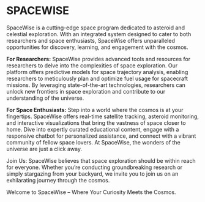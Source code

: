 # SPACEWISE

SpaceWise is a cutting-edge space program dedicated to asteroid and celestial exploration. With an integrated system designed to cater to both researchers and space enthusiasts, SpaceWise offers unparalleled opportunities for discovery, learning, and engagement with the cosmos.

**For Researchers:**
SpaceWise provides advanced tools and resources for researchers to delve into the complexities of space exploration. Our platform offers predictive models for space trajectory analysis, enabling researchers to meticulously plan and optimize fuel usage for spacecraft missions. By leveraging state-of-the-art technologies, researchers can unlock new frontiers in space exploration and contribute to our understanding of the universe.

**For Space Enthusiasts:**
Step into a world where the cosmos is at your fingertips. SpaceWise offers real-time satellite tracking, asteroid monitoring, and interactive visualizations that bring the vastness of space closer to home. Dive into expertly curated educational content, engage with a responsive chatbot for personalized assistance, and connect with a vibrant community of fellow space lovers. At SpaceWise, the wonders of the universe are just a click away.

Join Us:
SpaceWise believes that space exploration should be within reach for everyone. Whether you’re conducting groundbreaking research or simply stargazing from your backyard, we invite you to join us on an exhilarating journey through the cosmos.

Welcome to SpaceWise – Where Your Curiosity Meets the Cosmos.
